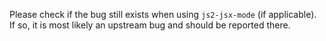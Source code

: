 Please check if the bug still exists when using `js2-jsx-mode` (if
applicable). If so, it is most likely an upstream bug and should be
reported there.
